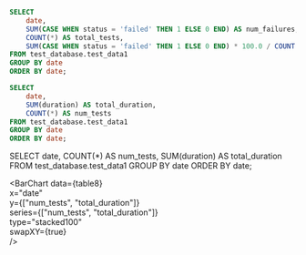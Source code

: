 ```sql tabel6
SELECT
    date,
    SUM(CASE WHEN status = 'failed' THEN 1 ELSE 0 END) AS num_failures,
    COUNT(*) AS total_tests,
    SUM(CASE WHEN status = 'failed' THEN 1 ELSE 0 END) * 100.0 / COUNT(*) AS failure_rate_percentage
FROM test_database.test_data1
GROUP BY date
ORDER BY date;
```

```sql table7
SELECT
    date,
    SUM(duration) AS total_duration,
    COUNT(*) AS num_tests
FROM test_database.test_data1
GROUP BY date
ORDER BY date;
```

SELECT
    date,
    COUNT(*) AS num_tests,
    SUM(duration) AS total_duration
FROM test_database.test_data1
GROUP BY date
ORDER BY date;



<LineChart
    data={table7}
    y="total_duration"
    title="Total Duration of Tests by Month"
/>

<BarChart 
    data={table8}  
    x="date"                  
    y={["num_tests", "total_duration"]}  
    series={["num_tests", "total_duration"]}  
    type="stacked100"         
    swapXY={true}            
/>